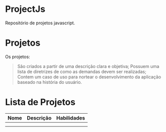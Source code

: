 # ProjectJs
Repositório de projetos javascript.

# Projetos
Os projetos:

> São criados a partir de uma descrição clara e objetiva;
> Possuem uma lista de diretrizes de como as demandas devem ser realizadas;
> Contem um caso de uso para nortear o desenvolvimento da aplicação baseado  na história do usuário. 

# Lista de Projetos


| Nome                |  Descrição          | Habilidades |
| ------------------- | ------------------- |-------------|
|                     |                     |             |
|                     |                     |             |
